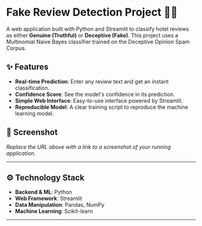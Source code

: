 # Fake Review Detection Project 🕵️‍♂️

A web application built with Python and Streamlit to classify hotel reviews as either **Genuine (Truthful)** or **Deceptive (Fake)**. This project uses a Multinomial Naive Bayes classifier trained on the Deceptive Opinion Spam Corpus.

## ✨ Features

-   **Real-time Prediction**: Enter any review text and get an instant classification.
-   **Confidence Score**: See the model's confidence in its prediction.
-   **Simple Web Interface**: Easy-to-use interface powered by Streamlit.
-   **Reproducible Model**: A clear training script to reproduce the machine learning model.

## 📸 Screenshot

 
*Replace the URL above with a link to a screenshot of your running application.*

---

## ⚙️ Technology Stack

-   **Backend & ML**: Python
-   **Web Framework**: Streamlit
-   **Data Manipulation**: Pandas, NumPy
-   **Machine Learning**: Scikit-learn

---
